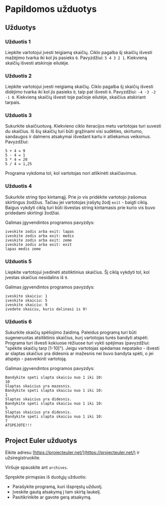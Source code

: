 # Papildomos užduotys

## Užduotys

### Užduotis 1

Liepkite vartotojui įvesti teigiamą skaičių. Ciklo pagalba šį skaičių išvesti mažėjimo tvarka iki kol jis pasieks `0`. Pavyzdžiui: `5 4 3 2 1`. Kiekvieną skaičių išvesti atskiroje eilutėje.

### Užduotis 2

Liepkite vartotojui įvesti neigiamą skaičių. Ciklo pagalba šį skaičių išvesti didėjimo tvarka iki kol jis pasieks `0`, taip pat išvesti `0`. Pavyzdžiui: `-4 -3 -2 -1 0`. Kiekvieną skaičių išvesti toje pačioje eilutėje, skaičius atskiriant tarpais.

### Užduotis 3

Sukurkite skaičiuotuvą. Kiekvieno ciklo iteracijos metu vartotojas turi suvesti du skaičius. Iš šių skaičių turi būti grąžinami visi sudėties, skirtumo, sandaugos ir dalmens atsakymai išvedant kartu ir atliekamus veiksmus. Pavyzdžiui:

```
5 + 4 = 9
5 - 4 = 1
5 * 4 = 20
5 / 4 = 1,25
```

Programa vykdoma tol, kol vartotojas nori atlikinėti skaičiavimus.

### Užduotis 4

Sukurkite string tipo kintamąjį. Prie jo vis pridėkite vartotojo įrašomus skirtingus žodžius. Tačiau jei vartotojas įrašytų žodį `exit` - baigti ciklą. Baigus vykdyti ciklą turi būti išvestas string kintamasis prie kurio vis buvo pridedami skirtingi žodžiai.

Galimas įgyvendintos programos pavyzdys:

```
iveskite zodis arba exit: lapas
iveskite zodis arba exit: medis
iveskite zodis arba exit: zeme
iveskite zodis arba exit: exit
lapas medis zeme
```

### Užduotis 5

Liepkite vartotojui įvedinėti atsitiktinius skaičius. Šį ciklą vykdyti tol, kol įvestas skaičius nesidalins iš `9`.

Galimas įgyvendintos programos pavyzdys:

```
iveskite skaiciu: 1
iveskite skaiciu: 5
iveskite skaiciu: 9
ivedete skaiciu, kuris dalinasi is 9!
```

### Užduotis 6

Sukurkite skaičių spėliojimo žaidimą. Paleidus programą turi būti sugeneruotas atsitiktinis skaičius, kurį vartotojas turės bandyti atspėti. Programa turi išvesti kokiuose rėžiuose turi vykti spėjimas (pavyzdžiui: "spėkite skaičių tarp [1-10]"). Jeigu vartotojas spėdamas nepataiko - išvesti ar slaptas skaičius yra didesnis ar mažesnis nei buvo bandyta spėti, o jei atspėjo - pasveikinti vartotoją.

Galimas įgyvendintos programos pavyzdys:

```
Bandykite speti slapta skaiciu nuo 1 iki 10:
10
Slaptas skaicius yra mazesnis.
Bandykite speti slapta skaiciu nuo 1 iki 10:
1
Slaptas skaicius yra didesnis.
Bandykite speti slapta skaiciu nuo 1 iki 10:
5
Slaptas skaicius yra didesnis.
Bandykite speti slapta skaiciu nuo 1 iki 10:
7
ATSPEJOTE!!!
```

## Project Euler užduotys

Eikite adresu [https://projecteuler.net/](https://projecteuler.net/) ir užsiregistruokite.

Viršuje spauskite ant `archives`.

Spręskite pirmąsias iš duotųjų užduotis:

- Parašykite programą, kuri išspręstų užduotį.
- Įveskite gautą atsakymą į tam skirtą laukelį.
- Pasitikrinkite ar gavote gerą atsakymą.
